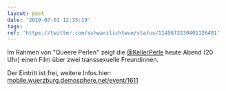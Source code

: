 ```yaml
---
layout: post
date: '2019-07-01 12:35:19'
tags: 
ref: 'https://twitter.com/schwarzlichtwue/status/1145672230401126401'
---
```

Im Rahmen von "Queere Perlen" zeigt die [@KellerPerle](https://twitter.com/KellerPerle) heute Abend (20 Uhr) einen Film über zwei transsexuelle Freundinnen.



Der Eintritt ist frei, weitere Infos hier: [mobile.wuerzburg.demosphere.net/event/1611](https://mobile.wuerzburg.demosphere.net/event/1611)